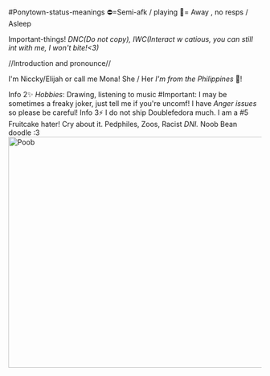 #Ponytown-status-meanings
⛔=Semi-afk / playing
🌙= Away , no resps / Asleep

Important-things!
_DNC(Do not copy), IWC(Interact w catious, you can still int with me, I won't bite!<3)_

 //Introduction and pronounce//

I'm Niccky/Elijah or call me Mona!
She / Her
_I'm from the Philippines_ 💞!
    
   Info 2✨
*Hobbies*: Drawing, listening to music
#Important: I may be sometimes a freaky joker, just tell me if you're uncomf!
            I have _Anger issues_ so please be careful!
Info 3⚡
I do not ship Doublefedora much. I am a #5 Fruitcake hater! Cry about it.
Pedphiles, Zoos, Racist _DNI._
Noob Bean doodle :3
<img width="819" height="460" alt="Poob" src="https://github.com/user-attachments/assets/c288ee41-5396-458a-a9d7-c08889e360b4" />
